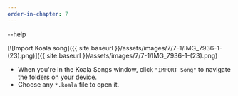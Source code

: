 ```yaml
---
order-in-chapter: 7
---
```


--help

[![Import Koala song]({{ site.baseurl }}/assets/images/7/7-1/IMG_7936-1-(23).png)]({{
site.baseurl }}/assets/images/7/7-1/IMG_7936-1-(23).png)

- When you're in the Koala Songs window, click `"IMPORT Song"` to navigate the folders on your device.
- Choose any `*.koala` file to open it.

